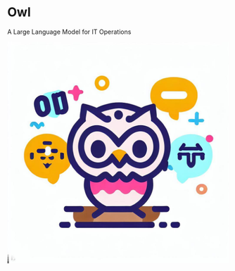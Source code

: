 # Owl
A Large Language Model for IT Operations

![image](https://github.com/HC-Guo/Owl/blob/main/icon.jpg?raw=true)
